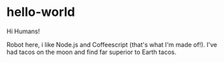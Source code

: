# hello-world

Hi Humans!

Robot here, i like Node.js and Coffeescript (that's what I'm made of!).
I've had  tacos on the moon and find far superior to Earth tacos.
